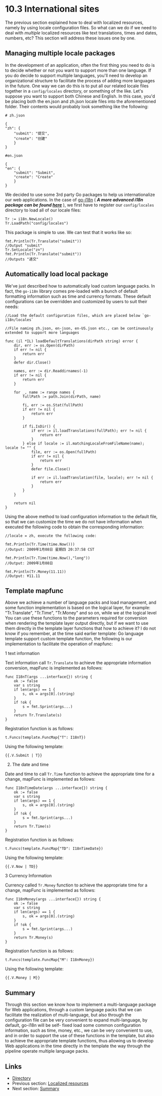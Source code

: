 # 10.3 International sites

The previous section explained how to deal with localized resources, namely by using locale configuration files. So what can we do if we need to deal with *multiple* localized resources like text translations, times and dates, numbers, etc? This section will address these issues one by one.

## Managing multiple locale packages

In the development of an application, often the first thing you need to do is to decide whether or not you want to support more than one language. If you do decide to support multiple languages, you'll need to develop an organizational structure to facilitate the process of adding more languages in the future. One way we can do this is to put all our related locale files together in a `config/locales` directory, or something of the like. Let's suppose you want to support both Chinese and English. In this case, you'd be placing both the en.json and zh.json locale files into the aforementioned folder. Their contents would probably look something like the following: 

	# zh.json

	{
	"zh": {
		"submit": "提交",
		"create": "创建"
		}
	}

	#en.json

	{
	"en": {
		"submit": "Submit",
		"create": "Create"
		}
	}

We decided to use some 3rd party Go packages to help us internationalize our web applications. In the case of [go-i18n](https://github.com/astaxie/go-i18n) ( ***A more advanced i18n package can be found [here](https://github.com/beego/i18n)*** ), we first have to register our `config/locales` directory to load all of our locale files:

	Tr := i18n.NewLocale()
	Tr.LoadPath("config/locales")

This package is simple to use. We can test that it works like so:

	fmt.Println(Tr.Translate("submit"))
	//Output "submit"
	Tr.SetLocale("zn")
	fmt.Println(Tr.Translate("submit"))
	//Outputs "递交"

## Automatically load local package

We've just described how to automatically load custom language packs. In fact, the `go-i18n` library comes pre-loaded with a bunch of default formatting information such as time and currency formats. These default configurations can be overridden and customized by users to suit their needs:

	//Load the default configuration files, which are placed below `go-i18n/locales`

	//File naming zh.json, en-json, en-US.json etc., can be continuously extended to support more languages

	func (il *IL) loadDefaultTranslations(dirPath string) error {
		dir, err := os.Open(dirPath)
		if err != nil {
			return err
		}
		defer dir.Close()

		names, err := dir.Readdirnames(-1)
		if err != nil {
			return err
		}

		for _, name := range names {
			fullPath := path.Join(dirPath, name)

			fi, err := os.Stat(fullPath)
			if err != nil {
				return err
			}

			if fi.IsDir() {
				if err := il.loadTranslations(fullPath); err != nil {
					return err
				}
			} else if locale := il.matchingLocaleFromFileName(name); locale != "" {
				file, err := os.Open(fullPath)
				if err != nil {
					return err
				}
				defer file.Close()

				if err := il.loadTranslation(file, locale); err != nil {
					return err
				}
			}
		}

		return nil
	}

Using the above method to load configuration information to the default file, so that we can customize the time we do not have information when executed the following code to obtain the corresponding information:

	//locale = zh, execute the following code:

	fmt.Println(Tr.Time(time.Now()))
	//Output: 2009年1月08日 星期四 20:37:58 CST

	fmt.Println(Tr.Time(time.Now(),"long"))
	//Output: 2009年1月08日

	fmt.Println(Tr.Money(11.11))
	//Output: ¥11.11

## Template mapfunc

Above we achieve a number of language packs and load management, and some function implementation is based on the logical layer, for example: "Tr.Translate", "Tr.Time", "Tr.Money" and so on, while we at the logical level You can use these functions to the parameters required for conversion when rendering the template layer output directly, but if we want to use them directly in the template layer functions that how to achieve it? I do not know if you remember, at the time said earlier template: Go language template support custom template function, the following is our implementation to facilitate the operation of mapfunc:

1 text information

Text information call `Tr.Translate` to achieve the appropriate information conversion, mapFunc is implemented as follows:

	func I18nT(args ...interface{}) string {
		ok := false
		var s string
		if len(args) == 1 {
			s, ok = args[0].(string)
		}
		if !ok {
			s = fmt.Sprint(args...)
		}
		return Tr.Translate(s)
	}

Registration function is as follows:

	t.Funcs(template.FuncMap{"T": I18nT})

Using the following template:

	{{.V.Submit | T}}


2. The date and time

Date and time to call `Tr.Time` function to achieve the appropriate time for a change, mapFunc is implemented as follows:

	func I18nTimeDate(args ...interface{}) string {
		ok := false
		var s string
		if len(args) == 1 {
			s, ok = args[0].(string)
		}
		if !ok {
			s = fmt.Sprint(args...)
		}
		return Tr.Time(s)
	}

Registration function is as follows:

	t.Funcs(template.FuncMap{"TD": I18nTimeDate})

Using the following template:

	{{.V.Now | TD}}

3 Currency Information

Currency called `Tr.Money` function to achieve the appropriate time for a change, mapFunc is implemented as follows:

	func I18nMoney(args ...interface{}) string {
		ok := false
		var s string
		if len(args) == 1 {
			s, ok = args[0].(string)
		}
		if !ok {
			s = fmt.Sprint(args...)
		}
		return Tr.Money(s)
	}

Registration function is as follows:

	t.Funcs(template.FuncMap{"M": I18nMoney})

Using the following template:

	{{.V.Money | M}}

## Summary

Through this section we know how to implement a multi-language package for Web applications, through a custom language packs that we can facilitate the realization of multi-language, but also through the configuration file can be very convenient to expand multi-language, by default, go-i18n will be self- fixed load some common configuration information, such as time, money, etc., we can be very convenient to use, and in order to support the use of these functions in the template, but also to achieve the appropriate template functions, thus allowing us to develop Web applications in the time directly in the template the way through the pipeline operate multiple language packs.

## Links

- [Directory](preface.md)
- Previous section: [Localized resources](10.2.md)
- Next section: [Summary](10.4.md)
